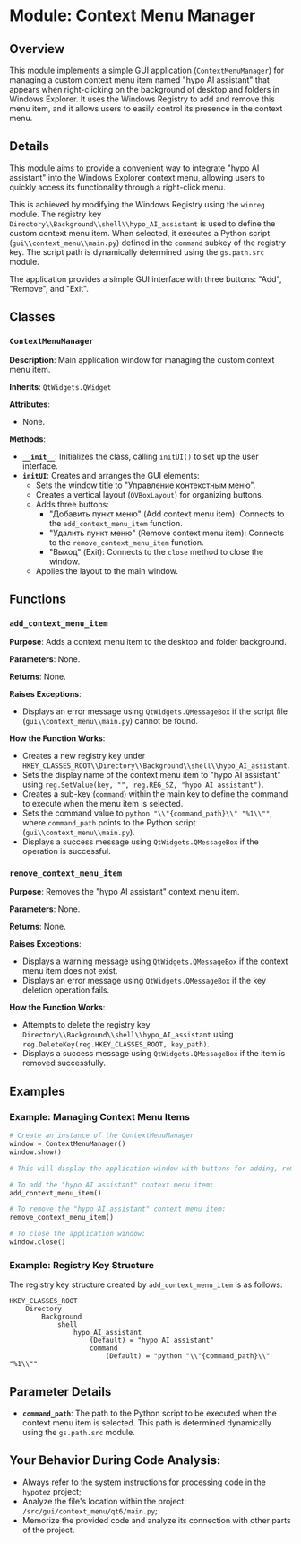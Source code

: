 # Module: Context Menu Manager

## Overview

This module implements a simple GUI application (`ContextMenuManager`) for managing a custom context menu item named "hypo AI assistant" that appears when right-clicking on the background of desktop and folders in Windows Explorer. It uses the Windows Registry to add and remove this menu item, and it allows users to easily control its presence in the context menu.

## Details

This module aims to provide a convenient way to integrate "hypo AI assistant" into the Windows Explorer context menu, allowing users to quickly access its functionality through a right-click menu. 

This is achieved by modifying the Windows Registry using the `winreg` module. The registry key `Directory\\Background\\shell\\hypo_AI_assistant` is used to define the custom context menu item. When selected, it executes a Python script (`gui\\context_menu\\main.py`) defined in the `command` subkey of the registry key. The script path is dynamically determined using the `gs.path.src` module.

The application provides a simple GUI interface with three buttons: "Add", "Remove", and "Exit". 

## Classes

### `ContextMenuManager`

**Description**: Main application window for managing the custom context menu item.

**Inherits**: `QtWidgets.QWidget`

**Attributes**: 

 - None.

**Methods**:

 - **`__init__`**: Initializes the class, calling `initUI()` to set up the user interface.
 - **`initUI`**: Creates and arranges the GUI elements:
    - Sets the window title to "Управление контекстным меню".
    - Creates a vertical layout (`QVBoxLayout`) for organizing buttons.
    - Adds three buttons:
        - "Добавить пункт меню" (Add context menu item): Connects to the `add_context_menu_item` function.
        - "Удалить пункт меню" (Remove context menu item): Connects to the `remove_context_menu_item` function.
        - "Выход" (Exit): Connects to the `close` method to close the window.
    - Applies the layout to the main window.

## Functions

### `add_context_menu_item`

**Purpose**: Adds a context menu item to the desktop and folder background.

**Parameters**: None.

**Returns**: None.

**Raises Exceptions**: 
 - Displays an error message using `QtWidgets.QMessageBox` if the script file (`gui\\context_menu\\main.py`) cannot be found. 

**How the Function Works**:
 - Creates a new registry key under `HKEY_CLASSES_ROOT\\Directory\\Background\\shell\\hypo_AI_assistant`.
 - Sets the display name of the context menu item to "hypo AI assistant" using `reg.SetValue(key, "", reg.REG_SZ, "hypo AI assistant")`.
 - Creates a sub-key (`command`) within the main key to define the command to execute when the menu item is selected.
 - Sets the command value to `python "\\"{command_path}\\" "%1\\""`, where `command_path` points to the Python script (`gui\\context_menu\\main.py`).
 - Displays a success message using `QtWidgets.QMessageBox` if the operation is successful.

### `remove_context_menu_item`

**Purpose**: Removes the "hypo AI assistant" context menu item.

**Parameters**: None.

**Returns**: None.

**Raises Exceptions**: 
 - Displays a warning message using `QtWidgets.QMessageBox` if the context menu item does not exist.
 - Displays an error message using `QtWidgets.QMessageBox` if the key deletion operation fails.

**How the Function Works**:
 - Attempts to delete the registry key `Directory\\Background\\shell\\hypo_AI_assistant` using `reg.DeleteKey(reg.HKEY_CLASSES_ROOT, key_path)`.
 - Displays a success message using `QtWidgets.QMessageBox` if the item is removed successfully.

## Examples

### Example: Managing Context Menu Items

```python
# Create an instance of the ContextMenuManager
window = ContextMenuManager()
window.show()

# This will display the application window with buttons for adding, removing, and exiting.

# To add the "hypo AI assistant" context menu item:
add_context_menu_item()

# To remove the "hypo AI assistant" context menu item:
remove_context_menu_item()

# To close the application window:
window.close()
```

### Example: Registry Key Structure

The registry key structure created by `add_context_menu_item` is as follows:

```
HKEY_CLASSES_ROOT
    Directory
        Background
            shell
                hypo_AI_assistant
                    (Default) = "hypo AI assistant"
                    command
                        (Default) = "python "\\"{command_path}\\" "%1\\"" 
```

## Parameter Details

 - **`command_path`**: The path to the Python script to be executed when the context menu item is selected. This path is determined dynamically using the `gs.path.src` module. 

## Your Behavior During Code Analysis:

- Always refer to the system instructions for processing code in the `hypotez` project;
- Analyze the file's location within the project: `/src/gui/context_menu/qt6/main.py`;
- Memorize the provided code and analyze its connection with other parts of the project.